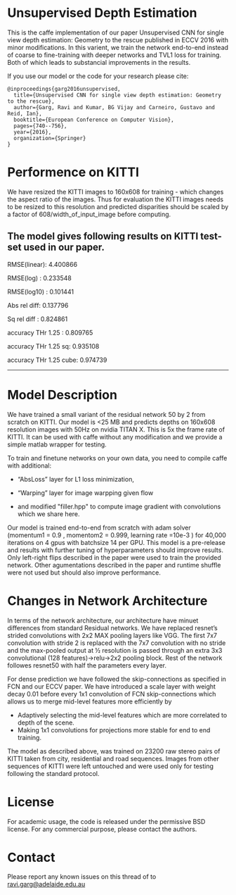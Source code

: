 # Unsupervised Depth Estimation

This is the caffe implementation of our paper Unsupervised CNN for single view depth estimation: Geometry to the rescue published in ECCV 2016 with minor modifications. In this varient, we train the network end-to-end instead of coarse to fine-training with deeper networks and TVL1 loss for training. Both of which leads to substancial improvements in the results.

If you use our model or the code for your research please cite:
```
@inproceedings{garg2016unsupervised,
  title={Unsupervised CNN for single view depth estimation: Geometry to the rescue},
  author={Garg, Ravi and Kumar, BG Vijay and Carneiro, Gustavo and Reid, Ian},
  booktitle={European Conference on Computer Vision},
  pages={740--756},
  year={2016},
  organization={Springer}
}
```

# Performence on KITTI 
We have resized the KITTI images to 160x608 for training - which changes the aspect ratio of the images. Thus for evaluation the KITTI images needs to be resized to this resolution and predicted disparities should be scaled by a factor of 608/width_of_input_image before computing.

The model gives following results on KITTI test-set used in our paper.
---------------------------------------------------------------------

RMSE(linear):   4.400866

RMSE(log)   :   0.233548

RMSE(log10)   :   0.101441

Abs rel diff:   0.137796

Sq rel diff :   0.824861

accuracy THr 1.25 :   0.809765

accuracy THr 1.25 sq:   0.935108

accuracy THr 1.25 cube:   0.974739

---------------------------------------------------------------------

# Model Description
We have trained a small variant of the residual network 50 by 2 from scratch on KITTI.
Our model is <25 MB and predicts depths on 160x608 resolution images with 50Hz on nvidia TITAN X. This is 5x the frame rate of KITTI. It can be used with caffe without any modification and we provide a simple matlab wrapper for testing.

To train and finetune networks on your own data, you need to compile caffe with additional:
* “AbsLoss” layer for L1 loss minimization, 

* “Warping” layer for image warpping given flow

* and modified "filler.hpp" to compute image gradient with convolutions which we share here.

Our model is trained end-to-end from scratch with adam solver (momentum1 = 0.9 , momentom2 = 0.999, learning rate =10e-3 ) for 40,000 iterations on 4 gpus with batchsize 14 per GPU. This model is a pre-release and results with further tuning of hyperparameters should improve results. Only left-right flips described in the paper were used to train the provided network. Other agumentations described in the paper and runtime shuffle were not used but should also improve performance.

# Changes in Network Architecture

In terms of the network architecture, our architecture have minuet differences from standard Residual networks. We have replaced resnet’s strided convolutions with 2x2 MAX pooling layers like VGG. The first 7x7 convolution with stride 2 is replaced with the 7x7 convolution with no stride and the max-pooled output at ½ resolution is passed through an extra 3x3 convolutional (128 features)->relu->2x2 pooling block. Rest of the network followes resnet50 with half the parameters every layer.

For dense prediction we have followed the skip-connections as specified in FCN and our ECCV paper. 
We have introduced a scale layer with weight decay 0.01 before every 1x1 convolution of FCN skip-connections which allows us to merge mid-level features more efficiently by
* Adaptively selecting the mid-level features which are more correlated to depth of the scene.
* Making 1x1 convolutions for projections more stable for end to end training.

The model as described above, was trained on 23200 raw stereo pairs of KITTI taken from city, residential and road sequences. Images from other sequences of KITTI were left untouched and were used only for testing following the standard protocol. 

# License
For academic usage, the code is released under the permissive BSD license. For any commercial purpose, please contact the authors.

# Contact
Please report any known issues on this thread of to ravi.garg@adelaide.edu.au


